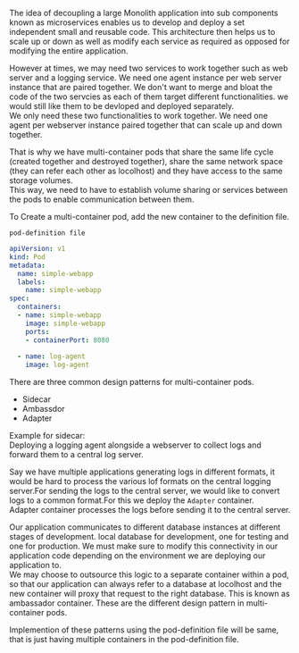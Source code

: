 
The idea of decoupling a large Monolith application into sub components known as microservices enables us to develop and deploy a set independent small and reusable code. This architecture then helps us to scale up or down as well as modify each service as required as opposed for modifying the entire application.  

However at times, we may need two services to work together such as web server and a logging service. We need one agent instance per web server instance that are paired together. We don't want to merge and bloat the code of the two servcies as each of them target different functionalities. we would still like them to be devloped and deployed separately.  
We only need these two functionalities to work together. We need one agent per webserver instance paired together that can scale up and down together.   

That is why we have multi-container pods that share the same life cycle (created together and destroyed together), share the same network space (they can refer each other as locolhost) and they have access to the same storage volumes.  
This way, we need to have to establish volume sharing or services between the pods to enable communication between them.  

To Create a multi-container pod, add the new container to the definition file.  

`pod-definition file`  
```yaml
apiVersion: v1
kind: Pod
metadata:
  name: simple-webapp
  labels:
    name: simple-webapp
spec:
  containers:
  - name: simple-webapp
    image: simple-webapp
    ports:
    - containerPort: 8080
  
  - name: log-agent
    image: log-agent
```

There are three common design patterns for multi-container pods.  
* Sidecar
* Ambassdor
* Adapter

Example for sidecar:  
Deploying a logging agent alongside a webserver to collect logs and forward them to a central log server.  

Say we have multiple applications generating logs in different formats, it would be hard to process the various lof formats on the central logging server.For sending the logs to the central server, we would like to convert logs to a common format.For this we deploy the `Adapter` container.   
Adapter container processes the logs before sending it to the central server. 

Our application communicates to different database instances at different stages of development. local database for development, one for testing and one for production.  We must make sure to modify this connectivity in our application code depending on the environment we are deploying our application to.  
We may choose to outsource this logic to a separate container within a pod, so that our application can always refer to a database at locolhost and the new container will proxy that request to the right database. This is known as ambassador container. 
These are the different design pattern in multi-container pods. 

Implemention of these patterns using the pod-definition file will be same, that is just having multiple containers in the pod-definition file.  








